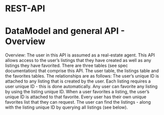 # REST-API

# DataModel and general API - Overview

Overview: The user in this API is assumed as a real-estate agent. This API allows access to the user’s listings that
they have created as well as any listings they have favorited. There are three tables (see spec documentation) that
comprise this API. The user table, the listings table and the favorites tables. The relationships are as follows: The
user’s unique ID is attached to any listing that is created by the user. Each listing requires a user unique ID - this is
done automatically. Any user can favorite any listing by using the listing unique ID. When a user favorites a listing,
the user’s unique ID is attached to that favorite. Every user has their own unique favorites list that they can
request. The user can find the listings - along with the listing unique ID by querying all listings (see below).
